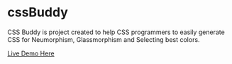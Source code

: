 # cssBuddy

CSS Buddy is project created to help CSS programmers to easily generate CSS for
Neumorphism, Glassmorphism and Selecting best colors.

<a href="http://cssbuddy.co.in" target='blank'>Live Demo Here</a> 

